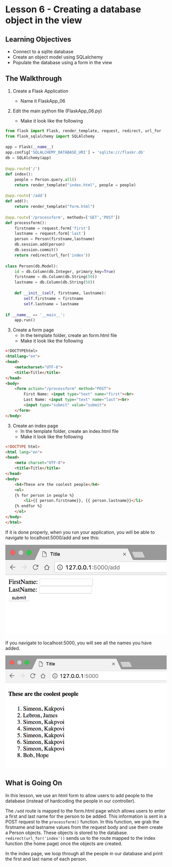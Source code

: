 # Lesson 6 - Creating a database object in the view

## Learning Objectives
* Connect to a sqlite database
* Create an object model using SQLalchemy
* Populate the database using a form in the view

## The Walkthrough
1. Create a Flask Application
	* Name it FlaskApp_06

2. Edit the main python file (FlaskApp_06.py)
	* Make it look like the following

```python
from flask import Flask, render_template, request, redirect, url_for
from flask_sqlalchemy import SQLAlchemy

app = Flask(__name__)
app.config['SQLALCHEMY_DATABASE_URI'] = 'sqlite:///flaskr.db'
db = SQLAlchemy(app)

@app.route('/')
def index():
    people = Person.query.all()
    return render_template("index.html", people = people)

@app.route('/add')
def add():
    return render_template("form.html")

@app.route('/processform', methods=['GET','POST'])
def processform():
    firstname = request.form['first']
    lastname = request.form['last']
    person = Person(firstname,lastname)
    db.session.add(person)
    db.session.commit()
    return redirect(url_for('index'))

class Person(db.Model):
    id = db.Column(db.Integer, primary_key=True)
    firstname = db.Column(db.String(50))
    lastname = db.Column(db.String(50))

    def __init__(self, firstname, lastname):
        self.firstname = firstname
        self.lastname = lastname

if __name__ == '__main__':
    app.run()
```
3. Create a form page
	* In the template folder, create an form.html file
	* Make it look like the following

```html
<!DOCTYPEhtml>
<htmllang="en">
<head>
    <metacharset="UTF-8">
    <title>Title</title>
</head>
<body>
    <form action="/processform" method="POST">
        First Name: <input type="text" name="first"><br>
        Last Name: <input type="text" name="last"><br>
        <input type="submit" value="submit">
    </form>
</body>
```

3. Create an index page
	* In the template folder, create an index.html file
	* Make it look like the following

```html
<!DOCTYPE html>
<html lang="en">
<head>
    <meta charset="UTF-8">
    <title>Title</title>
</head>
<body>
    <h4>These are the coolest people</h4>
    <ol>
    {% for person in people %}
        <li>{{ person.firstname}}, {{ person.lastname}}</li>
    {% endfor %}
    </ol>
</body>
</html>
```



If it is done properly, when you run your application, you will be able to navigate to localhost:5000/add and see this:

![Running your first Flask Application](img/lesson06a.png)

If you navigate to localhost:5000, you will see all the names you have added.

![Running your first Flask Application](img/lesson06b.png)

## What is Going On

In this lesson, we use an html form to allow users to add people to the database (instead of hardcoding the people in our controller).

The ```/add``` route is mapped to the form.html page which allows users to enter a first and last name for the person to be added. This information is sent in a POST request to the ```processform()``` function. In this function, we grab the firstname and lastname values from the request body and use them create a Person objects. These objects is stored to the database. ```redirect(url_for('index'))``` sends us to the route mapped to the index function (the home page) once the objects are created.

In the index page, we loop through all the people in our database and print the first and last name of each person.